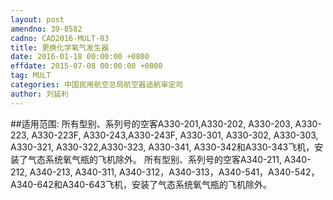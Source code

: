 ```yaml
---
layout: post
amendno: 39-8582
cadno: CAD2016-MULT-03
title: 更换化学氧气发生器
date: 2016-01-18 00:00:00 +0800
effdate: 2015-07-08 00:00:00 +0800
tag: MULT
categories: 中国民用航空总局航空器适航审定司
author: 刘延利
---
```


##适用范围:
所有型别、系列号的空客A330-201,A330-202, A330-203, A330-223, A330-223F, A330-243,A330-243F, A330-301, A330-302, A330-303, A330-321, A330-322,A330-323, A330-341, A330-342和A330-343飞机，安装了气态系统氧气瓶的飞机除外。
所有型别、系列号的空客A340-211, A340-212, A340-213, A340-311, A340-312，A340-313，A340-541，A340-542，A340-642和A340-643飞机，安装了气态系统氧气瓶的飞机除外。

